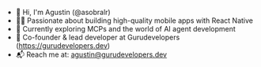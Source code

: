 - 👋 Hi, I'm Agustin (@asobralr)
- 👨‍💻 Passionate about building high-quality mobile apps with React Native
- 🧠 Currently exploring MCPs and the world of AI agent development
- 🚀 Co-founder & lead developer at Gurudevelopers (https://gurudevelopers.dev)
- 📬 Reach me at: agustin@gurudevelopers.dev
